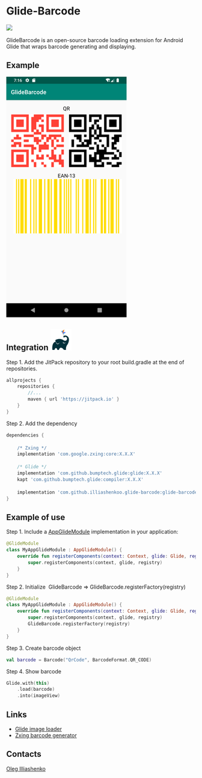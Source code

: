 # Glide-Barcode
[![](https://jitpack.io/v/illiashenkoo/glide-barcode.svg)](https://jitpack.io/#illiashenkoo/glide-barcode)

GlideBarcode is an open-source barcode loading extension for Android Glide that wraps barcode generating and displaying.

## Example
![](images/sample_1.png)

## Integration ![Gradle](images/logo_gradle_kotlin.png)
Step 1. Add the JitPack repository to your root build.gradle at the end of repositories.
```groovy
allprojects {
    repositories {
        //...
        maven { url 'https://jitpack.io' }
    }
}
```

Step 2. Add the dependency
```groovy
dependencies {

    /* Zxing */
    implementation 'com.google.zxing:core:X.X.X'

    /* Glide */
    implementation 'com.github.bumptech.glide:glide:X.X.X'
    kapt 'com.github.bumptech.glide:compiler:X.X.X'
    
    implementation 'com.github.illiashenkoo.glide-barcode:glide-barcode:X.X.X'
}
```
## Example of use
Step 1. Include a [AppGlideModule](https://bumptech.github.io/glide/doc/generatedapi.html) implementation in your application:
``` kotlin
@GlideModule
class MyAppGlideModule : AppGlideModule() {
    override fun registerComponents(context: Context, glide: Glide, registry: Registry) {
        super.registerComponents(context, glide, registry)
    }
}
```

Step 2. Initialize  GlideBarcode => GlideBarcode.registerFactory(registry)
``` kotlin
@GlideModule
class MyAppGlideModule : AppGlideModule() {
    override fun registerComponents(context: Context, glide: Glide, registry: Registry) {
        super.registerComponents(context, glide, registry)
        GlideBarcode.registerFactory(registry)
    }
}
```

Step 3. Create barcode object
``` kotlin
val barcode = Barcode("QrCode", BarcodeFormat.QR_CODE)
```

Step 4. Show barcode
``` kotlin
Glide.with(this)
    .load(barcode)
    .into(imageView)
```

## Links

* [Glide image loader](https://github.com/bumptech/glide)
* [Zxing barcode generator](https://github.com/zxing/zxing)

## Contacts

[Oleg Illiashenko](mailto:illiashenkoo.dev@gmail.com)